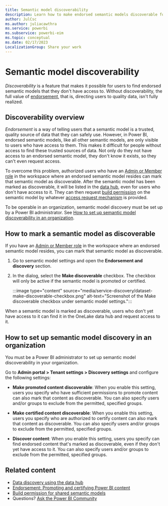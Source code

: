 ```yaml
---
title: Semantic model discoverability
description: Learn how to make endorsed semantic models discoverable for users who don't have access to them.
author: JulCsc
ms.author: juliacawthra
ms.service: powerbi
ms.subservice: powerbi-eim
ms.topic: conceptual
ms.date: 02/17/2023
LocalizationGroup: Share your work
---
```

# Semantic model discoverability

*Discoverability* is a feature that makes it possible for users to find endorsed semantic models that they don't have access to. Without discoverability, the full value of [endorsement](service-endorsement-overview.md), that is, directing users to quality data, isn't fully realized.

## Discoverability overview

*Endorsement* is a way of telling users that a semantic model is a trusted, quality source of data that they can safely use. However, in Power BI, endorsed semantic models, like all other semantic models, are only visible to users who have access to them. This makes it difficult for people without access to find these trusted sources of data. Not only do they not have access to an endorsed semantic model, they don't know it exists, so they can't even request access.

To overcome this problem, authorized users who have an [Admin or Member role](service-roles-new-workspaces.md) in the workspace where an endorsed semantic model resides can mark that semantic model as discoverable. After the semantic model has been marked as discoverable, it will be listed in the [data hub](../connect-data/service-data-hub.md), even for users who don't have access to it. They can then request [build permission](../connect-data/service-datasets-build-permissions.md) on the semantic model by whatever [access request mechanism](../connect-data/service-datasets-build-permissions.md#configure-how-users-request-build-permission) is provided.

To be operable in an organization, semantic model discovery must be set up by a Power BI administrator. See [How to set up semantic model discoverability in an organization](#how-to-set-up-semantic-model-discovery-in-an-organization).

## How to mark a semantic model as discoverable

If you have an [Admin or Member role](service-roles-new-workspaces.md) in the workspace where an endorsed semantic model resides, you can mark that semantic model as discoverable.

1. Go to semantic model settings and open the **Endorsement and discovery** section.

1. In the dialog, select the **Make discoverable** checkbox. The checkbox will only be active if the semantic model is promoted or certified.

    :::image type="content" source="media/service-discovery/dataset-make-discoverable-checkbox.png" alt-text="Screenshot of the Make discoverable checkbox under semantic model settings.":::

When a semantic model is marked as discoverable, users who don't yet have access to it can find it in the OneLake data hub and request access to it.

## How to set up semantic model discovery in an organization

You must be a Power BI administrator to set up semantic model discoverability in your organization.

Go to  **Admin portal > Tenant settings > Discovery settings** and configure the following settings:

* **Make promoted content discoverable**: When you enable this setting, users you specify who have sufficient permissions to promote content can also mark that content as discoverable. You can also specify users and/or groups to exclude from the permitted, specified groups. 

* **Make certified content discoverable**: When you enable this setting, users you specify who are authorized to certify content can also mark that content as discoverable. You can also specify users and/or groups to exclude from the permitted, specified groups.

* **Discover content**: When you enable this setting, users you specify can find endorsed content that's marked as discoverable, even if they don't yet have access to it. You can also specify users and/or groups to exclude from the permitted, specified groups.

## Related content

* [Data discovery using the data hub](../connect-data/service-data-hub.md)
* [Endorsement: Promoting and certifying Power BI content](service-endorsement-overview.md)
* [Build permission for shared semantic models](../connect-data/service-datasets-build-permissions.md)
* Questions? [Ask the Power BI Community](https://community.powerbi.com/)